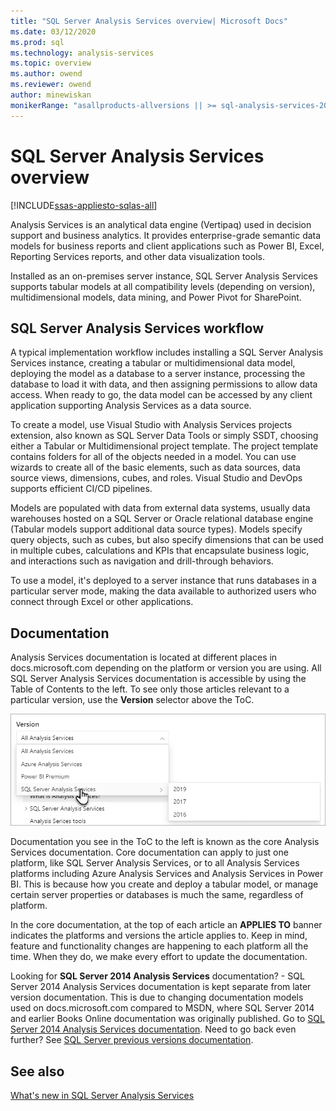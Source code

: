 ```yaml
---
title: "SQL Server Analysis Services overview| Microsoft Docs"
ms.date: 03/12/2020
ms.prod: sql
ms.technology: analysis-services
ms.topic: overview
ms.author: owend
ms.reviewer: owend
author: minewiskan
monikerRange: "asallproducts-allversions || >= sql-analysis-services-2016"
---
```

# SQL Server Analysis Services overview

[!INCLUDE[ssas-appliesto-sqlas-all](includes/ssas-appliesto-sqlas-all.md)]

Analysis Services is an analytical data engine (Vertipaq) used in decision support and business analytics. It provides enterprise-grade semantic data models for business reports and client applications such as Power BI, Excel, Reporting Services reports, and other data visualization tools. 

Installed as an on-premises server instance, SQL Server Analysis Services supports tabular models at all compatibility levels (depending on version), multidimensional models, data mining, and Power Pivot for SharePoint. 

## SQL Server Analysis Services workflow

A typical implementation workflow includes installing a SQL Server Analysis Services instance, creating a tabular or multidimensional data model, deploying the model as a database to a server instance, processing the database to load it with data, and then assigning permissions to allow data access. When ready to go, the data model can be accessed by any client application supporting Analysis Services as a data source.

To create a model, use Visual Studio with Analysis Services projects extension, also known as SQL Server Data Tools or simply SSDT, choosing either a Tabular or Multidimensional project template. The project template contains folders for all of the objects needed in a model. You can use wizards to create all of the basic elements, such as data sources, data source views, dimensions, cubes, and roles. Visual Studio and DevOps supports efficient CI/CD pipelines.

Models are populated with data from external data systems, usually data warehouses hosted on a SQL Server or Oracle relational database engine (Tabular models support additional data source types). Models specify query objects, such as cubes, but also specify dimensions that can be used in multiple cubes, calculations and KPIs that encapsulate business logic, and interactions such as navigation and drill-through behaviors.

To use a model, it's deployed to a server instance that runs databases in a particular server mode, making the data available to authorized users who connect through Excel or other applications. 

## Documentation

Analysis Services documentation is located at different places in docs.microsoft.com depending on the platform or version you are using. All SQL Server Analysis Services documentation is accessible by using the Table of Contents to the left. To see only those articles relevant to a particular version, use the **Version** selector above the ToC.

![version selector](media/ssas-overview/version-selector-ssas.png)

Documentation you see in the ToC to the left is known as the core Analysis Services documentation. Core documentation can apply to just one platform, like SQL Server Analysis Services, or to all Analysis Services platforms including Azure Analysis Services and Analysis Services in Power BI. This is because how you create and deploy a tabular model, or manage certain server properties or databases is much the same, regardless of platform.

In the core documentation, at the top of each article an **APPLIES TO** banner indicates the platforms and versions the article applies to. Keep in mind, feature and functionality changes are happening to each platform all the time. When they do, we make every effort to update the documentation.

Looking for **SQL Server 2014 Analysis Services** documentation? - SQL Server 2014 Analysis Services documentation is kept separate from later version documentation. This is due to changing documentation models used on docs.microsoft.com compared to MSDN, where SQL Server 2014 and earlier Books Online documentation was originally published. Go to [SQL Server 2014 Analysis Services documentation](https://docs.microsoft.com/sql/analysis-services/analysis-services?view=sql-server-2014&preserve-view=true). Need to go back even further? See [SQL Server previous versions documentation](https://docs.microsoft.com/previous-versions/sql/).

## See also

[What's new in SQL Server Analysis Services](what-s-new-in-sql-server-analysis-services.md)


